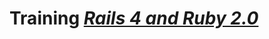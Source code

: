 Training [*Rails 4 and Ruby 2.0*](http://ruby.railstutorial.org/ruby-on-rails-tutorial-book)
=========
